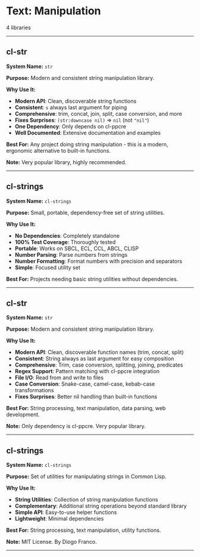 # Text: Manipulation

4 libraries

---

## cl-str

**System Name:** `str`

**Purpose:** Modern and consistent string manipulation library.

**Why Use It:**
- **Modern API**: Clean, discoverable string functions
- **Consistent**: `s` always last argument for piping
- **Comprehensive**: trim, concat, join, split, case conversion, and more
- **Fixes Surprises**: `(str:downcase nil)` => `nil` (not `"nil"`)
- **One Dependency**: Only depends on cl-ppcre
- **Well Documented**: Extensive documentation and examples

**Best For:** Any project doing string manipulation - this is a modern, ergonomic alternative to built-in functions.

**Note:** Very popular library, highly recommended.

---


## cl-strings

**System Name:** `cl-strings`

**Purpose:** Small, portable, dependency-free set of string utilities.

**Why Use It:**
- **No Dependencies**: Completely standalone
- **100% Test Coverage**: Thoroughly tested
- **Portable**: Works on SBCL, ECL, CCL, ABCL, CLISP
- **Number Parsing**: Parse numbers from strings
- **Number Formatting**: Format numbers with precision and separators
- **Simple**: Focused utility set

**Best For:** Projects needing basic string utilities without dependencies.

---


## cl-str

**System Name:** `str`

**Purpose:** Modern and consistent string manipulation library.

**Why Use It:**
- **Modern API**: Clean, discoverable function names (trim, concat, split)
- **Consistent**: String always as last argument for easy composition
- **Comprehensive**: Trim, case conversion, splitting, joining, predicates
- **Regex Support**: Pattern matching with cl-ppcre integration
- **File I/O**: Read from and write to files
- **Case Conversion**: Snake-case, camel-case, kebab-case transformations
- **Fixes Surprises**: Better nil handling than built-in functions

**Best For:** String processing, text manipulation, data parsing, web development.

**Note:** Only dependency is cl-ppcre. Very popular library.

---


## cl-strings

**System Name:** `cl-strings`

**Purpose:** Set of utilities for manipulating strings in Common Lisp.

**Why Use It:**
- **String Utilities**: Collection of string manipulation functions
- **Complementary**: Additional string operations beyond standard library
- **Simple API**: Easy-to-use helper functions
- **Lightweight**: Minimal dependencies

**Best For:** String processing, text manipulation, utility functions.

**Note:** MIT License. By Diogo Franco.

---


